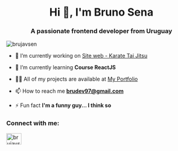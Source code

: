 <h1 align="center">Hi 👋, I'm Bruno Sena</h1>
<h3 align="center">A passionate frontend developer from Uruguay</h3>

<p align="left"> <img src="https://komarev.com/ghpvc/?username=brujavsen&label=Profile%20views&color=190eb4&style=flat" alt="brujavsen" /> </p>

- 🔭 I’m currently working on [Site web - Karate Tai Jitsu](https://karate-tai-jitsu-web.vercel.app/)

- 🌱 I’m currently learning **Course ReactJS**

- 👨‍💻 All of my projects are available at [My Portfolio](https://portfolio-bruno-sena.vercel.app/inicio)

- 📫 How to reach me **brudev97@gmail.com**

- ⚡ Fun fact **I'm a funny guy... I think so**

<h3 align="left">Connect with me:</h3>
<p align="left">
<a href="https://dev.to/brujavsen" target="blank"><img align="center" src="https://raw.githubusercontent.com/rahuldkjain/github-profile-readme-generator/master/src/images/icons/Social/devto.svg" alt="brujavsen" height="30" width="40" /></a>
</p>
